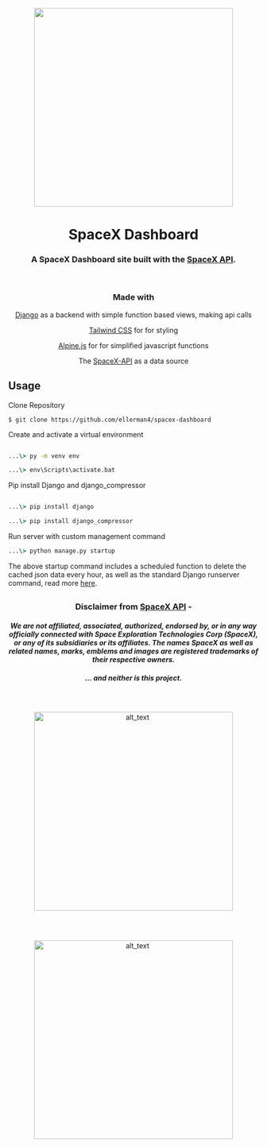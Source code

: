 <p align="center"><img src="https://user-images.githubusercontent.com/106990217/187055035-3f1b96ec-65a4-49e8-a513-d44d78d1b386.png" width="400px"></p>

<h1 align="center">SpaceX Dashboard</h1>

<h3 align="center">
A SpaceX Dashboard site built with the <a href="https://github.com/r-spacex/SpaceX-API">SpaceX API</a>.
</h3>


<br/>

<h3 align="center">
Made with
</h3>

<p align="center"><a href="https://www.djangoproject.com/">Django</a> as a backend with simple function based views, making api calls</p>

<p align="center"><a href="https://tailwindcss.com/">Tailwind CSS</a> for for styling</p>

<p align="center"><a href="https://alpinejs.dev/">Alpine.js</a> for for simplified javascript functions</p>

<p align="center">The <a href="https://github.com/r-spacex/SpaceX-API">SpaceX-API</a> as a data source</p>


## Usage
Clone Repository
```
$ git clone https://github.com/ellerman4/spacex-dashboard
```

Create and activate a virtual environment 
```cmd

...\> py -m venv env

...\> env\Scripts\activate.bat

```
Pip install Django and django_compressor
```cmd

...\> pip install django

...\> pip install django_compressor

```

Run server with custom management command
```cmd
...\> python manage.py startup

```

The above startup command includes a scheduled function to delete the cached json data every hour, as well as the standard Django runserver command, read more [here](https://github.com/ellerman4/spacex-dashboard/blob/master/cache/readme.md).

##

<h3 align="center">
    Disclaimer from <a href="https://github.com/r-spacex/SpaceX-API">SpaceX API</a> -
</h3>

<h4 align="center">
  <i>
    We are not affiliated, associated, authorized, endorsed by, or in any way officially connected with Space Exploration Technologies Corp (SpaceX), or any of its subsidiaries or its affiliates. The names SpaceX as well as related names, marks, emblems and images are registered trademarks of their respective owners.
  </i>
</h4>

<h5 align="center">
  ... and neither is this project.
</h5>

##
</br>
<p align="center">
<a href="https://github.com/ellerman4/"><img alt="alt_text" width="400px" src="https://user-images.githubusercontent.com/106990217/187327102-c4e9ef1b-3c14-4b9f-b814-c6d5b2ae8529.png" /></a></p>

##
</br>
<p align="center">
<a href="https://github.com/ellerman4/"><img alt="alt_text" width="400px" src="https://user-images.githubusercontent.com/106990217/187055083-ceeb562c-3bed-45ef-937b-4d9b5af5455c.png" /></a></p>
